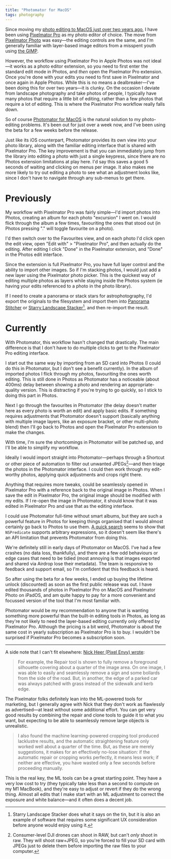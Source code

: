 ```yaml
---
title: "Photomator for MacOS"
tags: photography
---
```


Since moving my [photo editing to MacOS just over two years ago][macos-migration], I have been using [Pixelmator Pro][pro] as my photo editor of choice. The move from [Pixelmator Photo][photomator] was easy—the editing controls are the same, and I'm generally familiar with layer-based image editors from a misspent youth using [the GIMP][gimp].

However, the workflow using Pixelmator Pro in Apple Photos was not ideal—it works as a photo editor extension, so you need to first enter the standard edit mode in Photos, and _then_ open the Pixelmator Pro extension. Once you're done with your edits you need to first save in Pixelmator and once again in Apple Photos. While this is no means a dealbreaker—I've been doing this for over two years—it is clunky. On the occasion I deviate from landscape photography and take photos of people, I typically have many photos that require a little bit of editing, rather than a few photos that require a lot of editing. This is where the Pixelmator Pro workflow really falls down.

So of course [Photomator for MacOS][photomator] is the natural solution to my photo-editing problems. It's been out for just over a week now, and I've been using the beta for a few weeks before the release.

Just like its iOS counterpart, Photomator provides its own view into your photo library, along with the familiar editing interface that is shared with Pixelmator Pro. The key improvement is that you can immediately jump from the library into editing a photo with just a single keypress, since there are no Photos extension limitations at play here. I'd say this saves a good 5 seconds of waiting and clicking on menus per image. It also makes me more likely to try out editing a photo to see what an adjustment looks like, since I don't have to navigate through any sub-menus to get there.

# Previously

My workflow with Pixelmator Pro was fairly simple—I'd import photos into Photos, creating an album for each photo "excursion" I went on. I would flick through the album a few times, favouriting the ones that stood out (in Photos pressing "." will toggle favourite on a photo).

I'd then switch over to the Favourites view, and on each photo I'd click open the edit view, open "Edit with" > "Pixelmator Pro", and then actually do the editing. After editing I click "Done" in the Pixelmator extension, and "Done" in the Photos edit interface.

Since the extension is full Pixelmator Pro, you have full layer control and the ability to import other images. So if I'm stacking photos, I would just add a new layer using the Pixelmator photo picker. This is the quickest way of editing multiple photos as layers while staying inside the Photos system (ie having your edits referenced to a photo in the photo library).

If I need to create a panorama or stack stars for astrophotography, I'd export the originals to the filesystem and import them into [Panorama Stitcher][pano-stitcher] or [Starry Landscape Stacker][star-stacker][^star-stacker-foot], and then re-import the result.

[^star-stacker-foot]: Starry Landscape Stacker does what it says on the tin, but it is also an example of software that requires some significant UX consideration before anyone would enjoy using it.

# Currently

With Photomator, this workflow hasn't changed that drastically. The main difference is that I don't have to do multiple clicks to get to the Pixelmator Pro editing interface.

I start out the same way by importing from an SD card into Photos (I could do this in Photomator, but I don't see a benefit currently). In the album of imported photos I flick through my photos, favouriting the ones worth editing. This is still done in Photos as Photomator has a noticeable (about 400ms) delay between showing a photo and rendering an appropriate-quality version. This is distracting if you're trying to go quickly, so I stick to doing this part in Photos.

Next I go through the favourites in Photomator (the delay doesn't matter here as every photo is worth an edit) and apply basic edits. If something requires adjustments that Photomator doesn't support (basically anything with multiple image layers, like an exposure bracket, or other multi-photo blend) then I'll go back to Photos and open the Pixelmator Pro extension to make the changes.

With time, I'm sure the shortcomings in Photomator will be patched up, and I'll be able to simplify my workflow.

Ideally I would import straight into Photomator—perhaps through a Shortcut or other piece of automation to filter out unwanted JPEGs[^unwanted-jpegs]—and then triage the photos in the Photomator interface. I could then work through my edit-worthy photos, applying quick adjustments and crops right there.

Anything that requires more tweaks, could be seamlessly opened in Pixelmator Pro with a reference back to the original image in Photos. When I save the edit in Pixelmator Pro, the original image should be modified with my edits. If I re-open the image in Photomator, it should know that it was edited in Pixelmator Pro and use that as the editing interface.

I could use Photomator full-time without smart albums, but they are such a powerful feature in Photos for keeping things organised that I would almost certainly go back to Photos to use them. [A quick search](https://stackoverflow.com/questions/57108923/swift-how-to-fetch-all-photos-phasset-except-screenshots-burst-live) seems to show that `NSPredicate` supports arbitrary expressions, so it doesn't seem like there's an API limitation that prevents Photomator from doing this.

[^unwanted-jpegs]: Consumer-level DJI drones can shoot in RAW, but can't _only_ shoot in raw. They will shoot raw+JPEG, so you're forced to fill your SD card with JPEGs just to delete them before importing the raw files to your computer.

We're definitely still in early days of Photomator on MacOS. I've had a few crashes (no data loss, thankfully), and there are a few odd behaviours or edge cases that need to be tidied (most annoying is that images exported and shared via Airdrop lose their metadata). The team is responsive to feedback and support email, so I'm confident that this feedback is heard.

So after using the beta for a few weeks, I ended up buying the lifetime unlock (discounted) as soon as the first public release was out. I have edited thousands of photos in Pixelmator Pro on MacOS and Pixelmator Photo on iPadOS, and am quite happy to pay for a more convenient and focussed version of the tool that I'm most familiar with.

Photomator would be my recommendation to anyone that is wanting something more powerful than the built-in editing tools in Photos, as long as they're not likely to need the layer-based editing currently only offered by Pixelmator Pro. Although the pricing is a bit weird, Photomator is about the same cost in yearly subscription as Pixelmator Pro is to buy. I wouldn't be surprised if Pixelmator Pro becomes a subscription soon.

---

A side note that I can't fit elsewhere: [Nick Heer (Pixel Envy) wrote](https://pxlnv.com/linklog/photomator-mac/):

> For example, the Repair tool is shown to fully remove a foreground silhouette covering about a quarter of the image area. On one image, I was able to easily and seamlessly remove a sign and some bollards from the side of the road. But, in another, the edge of a parked car was always patched with grass instead of the sidewalk and kerb edge.

The Pixelmator folks definitely lean into the ML-powered tools for marketing, but I generally agree with Nick that they don't work as flawlessly as advertised—at least without some additional effort. You can get very good results by combining the repair and clone tools to guide it to what you want, but expecting to be able to seamlessly remove large objects is unrealistic.

> I also found the machine learning-powered cropping tool produced lacklustre results, and the automatic straightening feature only worked well about a quarter of the time.
> But, as these are merely suggestions, it makes for an effectively no-lose situation: if the automatic repair or cropping works perfectly, it means less work; if neither are effective, you have wasted only a few seconds before proceeding manually.

This is the real key, the ML tools can be a great starting point. They have a very low cost to try (they typically take less than a second to compute on my M1 MacBook), and they're easy to adjust or revert if they do the wrong thing. Almost all edits that I make start with an ML adjustment to correct the exposure and white balance—and it often does a decent job.

[macos-migration]: /2022/03/20/the-good-and-bad-of-photos-for-macos/
[pro]: http://pixelmator.com/pro/
[photomator]: https://www.pixelmator.com/photomator/
[gimp]: https://www.gimp.org
[roadmap]: https://www.pixelmator.com/photomator/roadmap/
[pano-stitcher]: http://panoramastitcher.com
[star-stacker]: https://apps.apple.com/us/app/starry-landscape-stacker/id550326617
